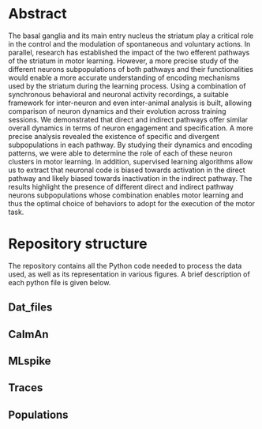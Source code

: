 # Abstract
The basal ganglia and its main entry nucleus the striatum play a critical role in the control and the modulation of spontaneous and voluntary actions. 
In parallel, research has established the impact of the two efferent pathways of the striatum in motor learning. However, a more precise study of the different neurons subpopulations of both pathways and their functionalities would
enable a more accurate understanding of encoding mechanisms used by the striatum during the
learning process. Using a combination of synchronous behavioral and neuronal activity 
recordings, a suitable framework for inter-neuron and even inter-animal analysis is built, allowing
comparison of neuron dynamics and their evolution across training sessions. We demonstrated
that direct and indirect pathways offer similar overall dynamics in terms of neuron engagement
and specification. A more precise analysis revealed the existence of specific and divergent 
subpopulations in each pathway. By studying their dynamics and encoding patterns, we were able
to determine the role of each of these neuron clusters in motor learning. In addition, supervised learning algorithms allow us to extract that neuronal code is biased towards activation in
the direct pathway and likely biased towards inactivation in the indirect pathway. The results
highlight the presence of different direct and indirect pathway neurons subpopulations whose
combination enables motor learning and thus the optimal choice of behaviors to adopt for the
execution of the motor task.


# Repository structure
The repository contains all the Python code needed to process the data used, as well as its representation in various figures. A brief description of each python file is given below.

## Dat_files


## CaImAn


## MLspike


## Traces


## Populations


